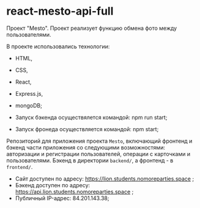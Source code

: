 # react-mesto-api-full

Проект "Mesto". 
Проект реализует функцию обмена фото между пользователями.

В проекте использовались технологии: 
- HTML, 
- CSS, 
- React, 
- Express.js, 
- mongoDB;

- Запуск бэкенда осуществялется командой: npm run start;
- Запуск фронеда осуществляется командой: npm start;

Репозиторий для приложения проекта `Mesto`, включающий фронтенд и бэкенд части приложения со следующими возможностями: авторизации и регистрации пользователей, операции с карточками и пользователями. Бэкенд в директории `backend/`, а фронтенд - в `frontend/`. 

- Сайт доступен по адресу: https://lion.students.nomoreparties.space ;
- Бэкенд доступен по адресу: https://api.lion.students.nomoreparties.space ;
- Публичный IP-адрес: 84.201.143.38;
